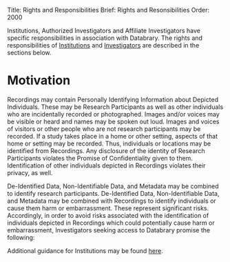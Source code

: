 Title: Rights and Responsibilities
Brief: Rights and Resonsibilities
Order: 2000

Institutions, Authorized Investigators and Affiliate Investigators have specific responsibilities in association with Databrary.
The rights and responsibilities of [Institutions](|filename|code-of-ethics/institutions.md) and [Investigators](|filename|code-of-ethics/investigators.md) are described in the sections below.

# Motivation

Recordings may contain Personally Identifying Information about Depicted Individuals.
These may be Research Participants as well as other individuals who are incidentally recorded or photographed.
Images and/or voices may be visible or heard and names may be spoken out loud.
Images and voices of visitors or other people who are not research participants may be recorded.
If a study takes place in a home or other setting, aspects of that home or setting may be recorded.
Thus, individuals or locations may be identified from Recordings.
Any disclosure of the identity of Research Participants violates the Promise of Confidentiality given to them.
Identification of other individuals depicted in Recordings violates their privacy, as well.

De-Identified Data, Non-Identifiable Data, and Metadata may be combined to identify research participants.
De-Identified Data, Non-Identifiable Data, and Metadata may be combined with Recordings to identify individuals or cause them harm or embarrassment.
These represent significant risks.
Accordingly, in order to avoid risks associated with the identification of individuals depicted in Recordings which could potentially cause harm or embarrassment, Investigators seeking access to Databrary promise the following:


Additional guidance for Institutions may be found [here](|filename|../institutional-guidance.md).
